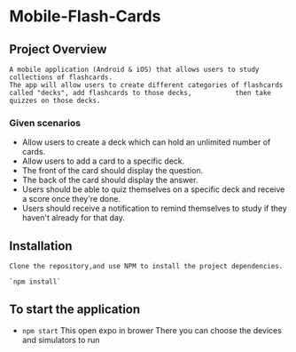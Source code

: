 # Mobile-Flash-Cards

## Project Overview
    A mobile application (Android & iOS) that allows users to study collections of flashcards. 
    The app will allow users to create different categories of flashcards called "decks", add flashcards to those decks,           then take quizzes on those decks.

### Given scenarios
- Allow users to create a deck which can hold an unlimited number of cards.
- Allow users to add a card to a specific deck.
- The front of the card should display the question.
- The back of the card should display the answer.
- Users should be able to quiz themselves on a specific deck and receive a score once they're done.
- Users should receive a notification to remind themselves to study if they haven't already for that day.

## Installation
    Clone the repository,and use NPM to install the project dependencies.
    
    `npm install`

## To start the application

- `npm start`
This open expo in brower
There you can choose the devices and simulators to run


